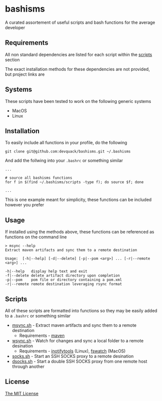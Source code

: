 # bashisms

A curated assortement of useful scripts and bash functions for the average developer

## Requirements

All non standard dependencies are listed for each script within the [scripts](#Scripts) section

The exact installation methods for these dependencies are not provided, but project links are

## Systems

These scripts have been tested to work on the following generic systems

* MacOS
* Linux

## Installation

To easily include all functions in your profile, do the following

```
git clone git@github.com:devquack/bashisms.git ~/.bashisms
```

And add the follwing into your `.bashrc` or something similar

```
...

# source all bashisms functions
for f in $(find ~/.bashisms/scripts -type f); do source $f; done

...
```

This is one example meant for simplicity, these functions can be included however you prefer

## Usage

If installed using the methods above, these functions can be referenced as functions on the command line

```
> msync --help
Extract maven artifacts and sync them to a remote destination

Usage:  [-h|--help] [-d|--delete] [-p|--pom <arg>] ... [-r|--remote <arg>] ...

-h|--help	display help text and exit
-f|--delete	delete artifact directory upon completion
-p|--pom	pom file or directory containing a pom.xml
-r|--remote	remote destination leveraging rsync format
```

## Scripts

All of these scripts are formatted into functions so they may be easily added to a `.bashrc` or something similar

* [msync.sh](scripts/msync.sh) - Extract maven artifacts and sync them to a remote destination
    * Requirements - [maven](https://maven.apache.org/install.html)
* [wsync.sh](scripts/wsync.sh) - Watch for changes and sync a local folder to a remote desination
    * Requirements - [inotifytools](https://github.com/rvoicilas/inotify-tools/wiki#getting) (Linux), [fswatch](https://github.com/emcrisostomo/fswatch#getting-fswatch) (MacOS)
* [socks.sh](scripts/socks.sh) - Start an SSH SOCKS proxy to a remote desination
* [dsocks.sh](scripts/dsocks.sh) - Start a double SSH SOCKS proxy from one remote host through another

## License

[The MIT License](LICENSE.md)